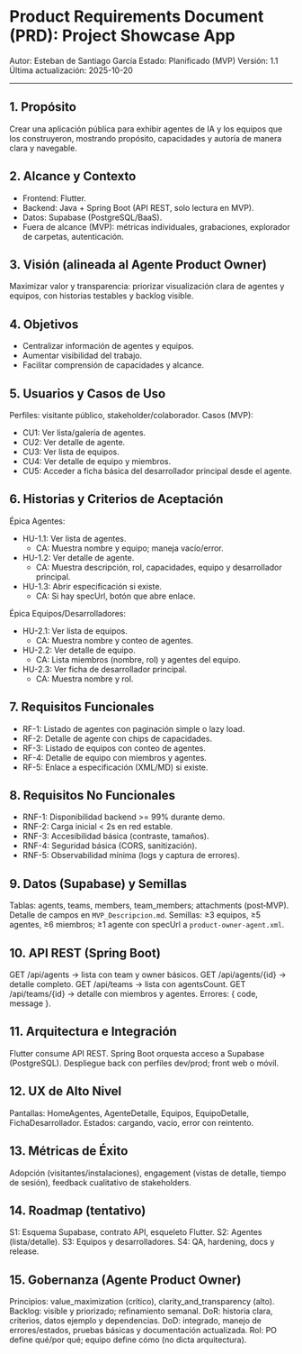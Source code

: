 # Product Requirements Document (PRD): Project Showcase App

Autor: Esteban de Santiago García
Estado: Planificado (MVP)
Versión: 1.1
Última actualización: 2025-10-20

---

## 1. Propósito
Crear una aplicación pública para exhibir agentes de IA y los equipos que los construyeron, mostrando propósito, capacidades y autoría de manera clara y navegable.

## 2. Alcance y Contexto
- Frontend: Flutter.
- Backend: Java + Spring Boot (API REST, solo lectura en MVP).
- Datos: Supabase (PostgreSQL/BaaS).
- Fuera de alcance (MVP): métricas individuales, grabaciones, explorador de carpetas, autenticación.

## 3. Visión (alineada al Agente Product Owner)
Maximizar valor y transparencia: priorizar visualización clara de agentes y equipos, con historias testables y backlog visible.

## 4. Objetivos
- Centralizar información de agentes y equipos.
- Aumentar visibilidad del trabajo.
- Facilitar comprensión de capacidades y alcance.

## 5. Usuarios y Casos de Uso
Perfiles: visitante público, stakeholder/colaborador.
Casos (MVP):
- CU1: Ver lista/galería de agentes.
- CU2: Ver detalle de agente.
- CU3: Ver lista de equipos.
- CU4: Ver detalle de equipo y miembros.
- CU5: Acceder a ficha básica del desarrollador principal desde el agente.

## 6. Historias y Criterios de Aceptación
Épica Agentes:
- HU-1.1: Ver lista de agentes.
  - CA: Muestra nombre y equipo; maneja vacío/error.
- HU-1.2: Ver detalle de agente.
  - CA: Muestra descripción, rol, capacidades, equipo y desarrollador principal.
- HU-1.3: Abrir especificación si existe.
  - CA: Si hay specUrl, botón que abre enlace.

Épica Equipos/Desarrolladores:
- HU-2.1: Ver lista de equipos.
  - CA: Muestra nombre y conteo de agentes.
- HU-2.2: Ver detalle de equipo.
  - CA: Lista miembros (nombre, rol) y agentes del equipo.
- HU-2.3: Ver ficha de desarrollador principal.
  - CA: Muestra nombre y rol.

## 7. Requisitos Funcionales
- RF-1: Listado de agentes con paginación simple o lazy load.
- RF-2: Detalle de agente con chips de capacidades.
- RF-3: Listado de equipos con conteo de agentes.
- RF-4: Detalle de equipo con miembros y agentes.
- RF-5: Enlace a especificación (XML/MD) si existe.

## 8. Requisitos No Funcionales
- RNF-1: Disponibilidad backend >= 99% durante demo.
- RNF-2: Carga inicial < 2s en red estable.
- RNF-3: Accesibilidad básica (contraste, tamaños).
- RNF-4: Seguridad básica (CORS, sanitización).
- RNF-5: Observabilidad mínima (logs y captura de errores).

## 9. Datos (Supabase) y Semillas
Tablas: agents, teams, members, team_members; attachments (post‑MVP). Detalle de campos en `MVP_Descripcion.md`.
Semillas: ≥3 equipos, ≥5 agentes, ≥6 miembros; ≥1 agente con specUrl a `product-owner-agent.xml`.

## 10. API REST (Spring Boot)
GET /api/agents → lista con team y owner básicos.
GET /api/agents/{id} → detalle completo.
GET /api/teams → lista con agentsCount.
GET /api/teams/{id} → detalle con miembros y agentes.
Errores: { code, message }.

## 11. Arquitectura e Integración
Flutter consume API REST. Spring Boot orquesta acceso a Supabase (PostgreSQL). Despliegue back con perfiles dev/prod; front web o móvil.

## 12. UX de Alto Nivel
Pantallas: HomeAgentes, AgenteDetalle, Equipos, EquipoDetalle, FichaDesarrollador. Estados: cargando, vacío, error con reintento.

## 13. Métricas de Éxito
Adopción (visitantes/instalaciones), engagement (vistas de detalle, tiempo de sesión), feedback cualitativo de stakeholders.

## 14. Roadmap (tentativo)
S1: Esquema Supabase, contrato API, esqueleto Flutter.
S2: Agentes (lista/detalle).
S3: Equipos y desarrolladores.
S4: QA, hardening, docs y release.

## 15. Gobernanza (Agente Product Owner)
Principios: value_maximization (crítico), clarity_and_transparency (alto).
Backlog: visible y priorizado; refinamiento semanal.
DoR: historia clara, criterios, datos ejemplo y dependencias.
DoD: integrado, manejo de errores/estados, pruebas básicas y documentación actualizada.
Rol: PO define qué/por qué; equipo define cómo (no dicta arquitectura).
